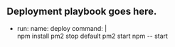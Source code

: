 ## Deployment playbook goes here.
- run:
      name: deploy
      command: |    
        npm install
        pm2 stop default
        pm2 start npm -- start
